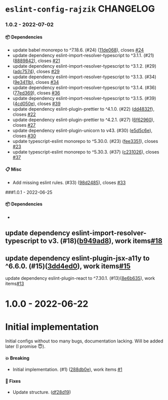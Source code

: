 # `eslint-config-rajzik` CHANGELOG

<!-- MONODEPLOY:BELOW -->

### 1.0.2 - 2022-07-02

#### 📦 Dependencies

- update babel monorepo to ^7.18.6. (#24) ([11de068](https://github.com/rajzik/configs/commit/11de068e46348ce748dadd63295cb21383548ad4)), closes [#24](https://github.com/rajzik/configs/issues/24)
- update dependency eslint-import-resolver-typescript to ^3.1.1. (#21) ([8889842](https://github.com/rajzik/configs/commit/88898424ef8bd5adbf09c72eaa05b9bfdd045638)), closes [#21](https://github.com/rajzik/configs/issues/21)
- update dependency eslint-import-resolver-typescript to ^3.1.2. (#29) ([adc7574](https://github.com/rajzik/configs/commit/adc75740ea128e686f1f5e82dd0670f9db2609ba)), closes [#29](https://github.com/rajzik/configs/issues/29)
- update dependency eslint-import-resolver-typescript to ^3.1.3. (#34) ([9e3411b](https://github.com/rajzik/configs/commit/9e3411bad68d867981b955426cde395dacc2a7af)), closes [#34](https://github.com/rajzik/configs/issues/34)
- update dependency eslint-import-resolver-typescript to ^3.1.4. (#36) ([77ed369](https://github.com/rajzik/configs/commit/77ed3698a78b723120af3a81cc7a52588e67e328)), closes [#36](https://github.com/rajzik/configs/issues/36)
- update dependency eslint-import-resolver-typescript to ^3.1.5. (#39) ([4cd050e](https://github.com/rajzik/configs/commit/4cd050ef518c76304a4bb816e7c8bffa80047d76)), closes [#39](https://github.com/rajzik/configs/issues/39)
- update dependency eslint-plugin-prettier to ^4.1.0. (#22) ([dd4832f](https://github.com/rajzik/configs/commit/dd4832fe3a60983d027ae7f3c869bc9a12c5bd04)), closes [#22](https://github.com/rajzik/configs/issues/22)
- update dependency eslint-plugin-prettier to ^4.2.1. (#27) ([6f62960](https://github.com/rajzik/configs/commit/6f62960de2248856541704398998bdec2c7bc7d5)), closes [#27](https://github.com/rajzik/configs/issues/27)
- update dependency eslint-plugin-unicorn to v43. (#30) ([e5d5c6e](https://github.com/rajzik/configs/commit/e5d5c6eb4c65c15d4c8adc4ffd2dd6f02cfbe874)), closes [#30](https://github.com/rajzik/configs/issues/30)
- update typescript-eslint monorepo to ^5.30.0. (#23) ([fee3351](https://github.com/rajzik/configs/commit/fee335184a37001551e22cd78fe920bd4ec17998)), closes [#23](https://github.com/rajzik/configs/issues/23)
- update typescript-eslint monorepo to ^5.30.3. (#37) ([c231026](https://github.com/rajzik/configs/commit/c231026e4d2b4334891a2a993789dcb8709fb6ec)), closes [#37](https://github.com/rajzik/configs/issues/37)

#### 📋 Misc

- Add missing eslint rules. (#33) ([98d2485](https://github.com/rajzik/configs/commit/98d24857db4f431a545032b4cebf743ef0c6117f)), closes [#33](https://github.com/rajzik/configs/issues/33)





###1.0.1 - 2022-06-25

#### 📦 Dependencies

-
update dependency eslint-import-resolver-typescript to v3. (#18)([b949ad8](https://github.com/rajzik/configs/commit/b949ad87c4ff9d8e9bf6a5f6f97261bca193a559)), work items[#18](https://github.com/rajzik/configs/issues/18)
-
update dependency eslint-plugin-jsx-a11y to ^6.6.0. (#15)([3dd4ed0](https://github.com/rajzik/configs/commit/3dd4ed0d85acfdf6acd492fabdc3ca25a861060e)), work items[#15](https://github.com/rajzik/configs/issues/15)
-
update dependency eslint-plugin-react to ^7.30.1. (#13)([8e6b635](https://github.com/rajzik/configs/commit/8e6b63533e73cde549f493eeb1ddad5bb4b33756)), work items[#13](https://github.com/rajzik/configs/issues/13)





# 1.0.0 - 2022-06-22

# Initial implementation

Initial configs without too many bugs, documentation lacking. Will be added later (I promise 😇).

#### 💥 Breaking

- Initial implementation. (#1) ([288db0e](https://github.com/rajzik/configs/commit/288db0e500fd2c2a9d52a2e9d7570fa37099ab5e)), work items [#1](https://github.com/rajzik/configs/issues/1)

#### 🐞 Fixes

- Update structure. ([df28d19](https://github.com/rajzik/configs/commit/df28d19a23c892dee09c07f80df2a56c428f7b7a))




